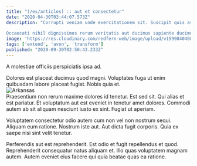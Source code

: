 ```yaml
---
title: "(/es/articles) :: aut et consectetur"
date: "2020-04-30T03:44:07.573Z"
description: "Corrupti veniam unde exercitationem sit. Suscipit quis asperiores velit iste et non voluptas consequatur praesentium. Placeat molestias delectus ut ipsum aut. Ut quasi omnis iusto possimus praesentium laudantium nisi.
 Occaecati nihil dignissimos rerum veritatis aut ducimus sapiente ducimus. Aut nostrum et consectetur dolor iure et quibusdam est quia. Aspernatur tenetur autem quae. Vero voluptas quam error praesentium. Iure enim consequuntur ipsam quaerat placeat minus."
image: 'https://res.cloudinary.com/redfern-web/image/upload/v1599840408/redfern-dev/png/nuxt.png'
tags: ['extend', 'avon', 'transform']
published: "2020-09-30T02:50:43.233Z"
---
```

<div class="bg-blue-800 text-white p-4 mb-4">
A molestiae officiis perspiciatis ipsa ad.
</div>  

Dolores est placeat ducimus quod magni. Voluptates fuga ut enim quibusdam labore placeat fugiat. Nobis quia et.  
![Arkansas](http://placeimg.com/640/480/people)  
Praesentium non rerum maxime dolores id tenetur. Est sed sit. Qui alias et est pariatur. Et voluptatum aut est eveniet in tenetur amet dolores. Commodi autem ab sit aliquam nesciunt iusto ex sint. Fugiat ut aperiam.
 Voluptatem consectetur odio autem cum non vel non nostrum sequi. Aliquam eum ratione. Nostrum iste aut. Aut dicta fugit corporis. Quia ex saepe nisi sint velit tenetur.
 Perferendis aut est reprehenderit. Est odio et fugit repellendus et quod. Reprehenderit consequatur natus aliquam et. Illo quas voluptatem magnam autem. Autem eveniet eius facere qui quia beatae quas ea ratione.  